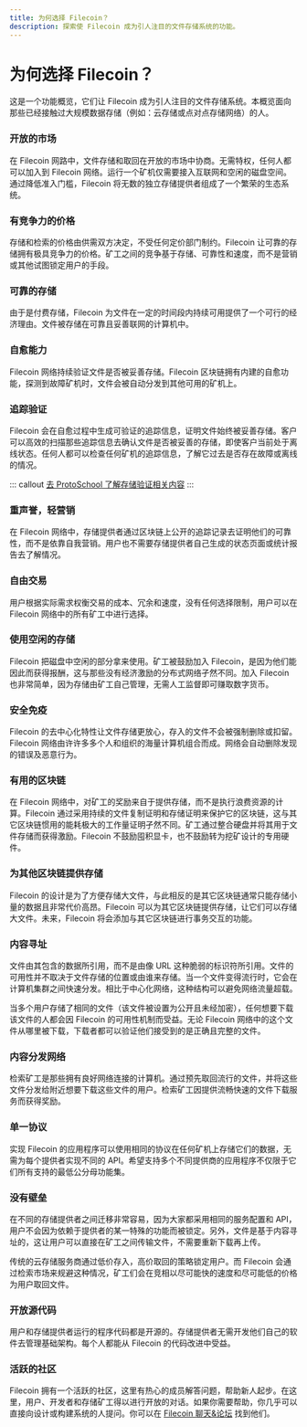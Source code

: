 ```yaml
---
title: 为何选择 Filecoin？
description: 探索使 Filecoin 成为引人注目的文件存储系统的功能。
---
```


# 为何选择 Filecoin？

这是一个功能概览，它们让 Filecoin 成为引人注目的文件存储系统。本概览面向那些已经接触过大规模数据存储（例如：云存储或点对点存储网络）的人。

### 开放的市场

在 Filecoin 网路中，文件存储和取回在开放的市场中协商。无需特权，任何人都可以加入到 Filecoin 网络。运行一个矿机仅需要接入互联网和空闲的磁盘空间。通过降低准入门槛，Filecoin 将无数的独立存储提供者组成了一个繁荣的生态系统。

### 有竞争力的价格

存储和检索的价格由供需双方决定，不受任何定价部门制约。Filecoin 让可靠的存储拥有极具竞争力的价格。矿工之间的竞争基于存储、可靠性和速度，而不是营销或其他试图锁定用户的手段。

### 可靠的存储

由于是付费存储，Filecoin 为文件在一定的时间段内持续可用提供了一个可行的经济理由。文件被存储在可靠且妥善联网的计算机中。

### 自愈能力

Filecoin 网络持续验证文件是否被妥善存储。Filecoin 区块链拥有内建的自愈功能，探测到故障矿机时，文件会被自动分发到其他可用的矿机上。

### 追踪验证

Filecoin 会在自愈过程中生成可验证的追踪信息，证明文件始终被妥善存储。客户可以高效的扫描那些追踪信息去确认文件是否被妥善的存储，即使客户当前处于离线状态。任何人都可以检查任何矿机的追踪信息，了解它过去是否存在故障或离线的情况。

::: callout
[去 ProtoSchool 了解存储验证相关内容](https://proto.school/#/verifying-storage-on-filecoin)
:::

### 重声誉，轻营销

在 Filecoin 网络中，存储提供者通过区块链上公开的追踪记录去证明他们的可靠性，而不是依靠自我营销。用户也不需要存储提供者自己生成的状态页面或统计报告去了解情况。

### 自由交易

用户根据实际需求权衡交易的成本、冗余和速度，没有任何选择限制，用户可以在 Filecoin 网络中的所有矿工中进行选择。

### 使用空闲的存储

Filecoin 把磁盘中空闲的部分拿来使用。矿工被鼓励加入 Filecoin，是因为他们能因此而获得报酬，这与那些没有经济激励的分布式网络孑然不同。加入 Filecoin 也非常简单，因为存储由矿工自己管理，无需人工监督即可赚取数字货币。

### 安全免疫

Filecoin 的去中心化特性让文件存储更放心，存入的文件不会被强制删除或扣留。Filecoin 网络由许许多多个人和组织的海量计算机组合而成。网络会自动删除发现的错误及恶意行为。

### 有用的区块链

在 Filecoin 网络中，对矿工的奖励来自于提供存储，而不是执行浪费资源的计算。Filecoin 通过采用持续的文件复制证明和存储证明来保护它的区块链，这与其它区块链惯用的能耗极大的工作量证明孑然不同。矿工通过整合硬盘并将其用于文件存储而获得激励。Filecoin 不鼓励囤积显卡，也不鼓励转为挖矿设计的专用硬件。

### 为其他区块链提供存储

Filecoin 的设计是为了方便存储大文件，与此相反的是其它区块链通常只能存储小量的数据且非常代价高昂。Filecoin 可以为其它区块链提供存储，让它们可以存储大文件。未来，Filecoin 将会添加与其它区块链进行事务交互的功能。

### 内容寻址

文件由其包含的数据所引用，而不是由像 URL 这种脆弱的标识符所引用。文件的可用性并不取决于文件存储的位置或由谁来存储。当一个文件变得流行时，它会在计算机集群之间快速分发。相比于中心化网络，这种结构可以避免网络流量超载。

当多个用户存储了相同的文件（该文件被设置为公开且未经加密），任何想要下载该文件的人都会因 Filecoin 的可用性机制而受益。无论 Filecoin 网络中的这个文件从哪里被下载，下载者都可以验证他们接受到的是正确且完整的文件。

### 内容分发网络

检索矿工是那些拥有良好网络连接的计算机。通过预先取回流行的文件，并将这些文件分发给附近想要下载这些文件的用户。检索矿工因提供流畅快速的文件下载服务而获得奖励。

### 单一协议

实现 Filecoin 的应用程序可以使用相同的协议在任何矿机上存储它们的数据，无需为每个提供者实现不同的 API。希望支持多个不同提供商的应用程序不仅限于它们所有支持的最低公分母功能集。

### 没有壁垒

在不同的存储提供者之间迁移非常容易，因为大家都采用相同的服务配置和 API，用户不会因为依赖于提供者的某一特殊的功能而被锁定。另外，文件是基于内容寻址的，这让用户可以直接在矿工之间传输文件，不需要重新下载再上传。

传统的云存储服务商通过低价存入，高价取回的策略锁定用户。而 Filecoin 会通过检索市场来规避这种情况，矿工们会在竞相以尽可能快的速度和尽可能低的价格为用户取回文件。

### 开放源代码

用户和存储提供者运行的程序代码都是开源的。存储提供者无需开发他们自己的软件去管理基础架构。每个人都能从 Filecoin 的代码改进中受益。

### 活跃的社区

Filecoin 拥有一个活跃的社区，这里有热心的成员解答问题，帮助新人起步。在这里，用户、开发者和存储矿工得以进行开放的对话。如果你需要帮助，你几乎可以直接向设计或构建系统的人提问。你可以在 [Filecoin 聊天&论坛](../community/chat-and-discussion-forums.md) 找到他们。
